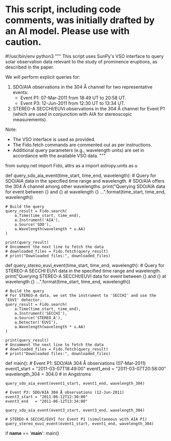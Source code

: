 # This script, including code comments, was initially drafted by an AI model. Please use with caution.

#!/usr/bin/env python3
"""
This script uses SunPy's VSO interface to query solar observation data relevant to the study 
of prominence eruptions, as described in the paper.

We will perform explicit queries for:
1. SDO/AIA observations in the 304 Å channel for two representative events:
   - Event P1: 07-Mar-2011 from 18:49 UT to 20:58 UT.
   - Event P3: 12-Jun-2011 from 12:30 UT to 13:34 UT.
2. STEREO-A SECCHI/EUVI observations in the 304 Å channel for Event P1 
   (which are used in conjunction with AIA for stereoscopic measurements).
   
Note:
- The VSO interface is used as provided.
- The Fido.fetch commands are commented out as per instructions.
- Additional query parameters (e.g., wavelength units) are set in accordance with the available VSO data.
"""

from sunpy.net import Fido, attrs as a
import astropy.units as u

def query_sdo_aia_event(time_start, time_end, wavelength):
    # Query for SDO/AIA data in the specified time range and wavelength.
    # SDO/AIA offers the 304 Å channel among other wavelengths.
    print("Querying SDO/AIA data for event between {} and {} at wavelength {} ...".format(time_start, time_end, wavelength))
    
    # Build the query
    query_result = Fido.search(
        a.Time(time_start, time_end),
        a.Instrument('AIA'),
        a.Source('SDO'),
        a.Wavelength(wavelength * u.AA)
    )
    
    print(query_result)
    # Uncomment the next line to fetch the data
    # downloaded_files = Fido.fetch(query_result)
    # print("Downloaded files:", downloaded_files)

def query_stereo_euvi_event(time_start, time_end, wavelength):
    # Query for STEREO-A SECCHI EUVI data in the specified time range and wavelength.
    print("Querying STEREO-A SECCHI/EUVI data for event between {} and {} at wavelength {} ...".format(time_start, time_end, wavelength))
    
    # Build the query
    # For STEREO-A data, we set the instrument to 'SECCHI' and use the 'EUVI' detector.
    query_result = Fido.search(
        a.Time(time_start, time_end),
        a.Instrument('SECCHI'),
        a.Source('STEREO_A'),
        a.Detector('EUVI'),
        a.Wavelength(wavelength * u.AA)
    )
    
    print(query_result)
    # Uncomment the next line to fetch the data
    # downloaded_files = Fido.fetch(query_result)
    # print("Downloaded files:", downloaded_files)

def main():
    # Event P1: SDO/AIA 304 Å observations (07-Mar-2011)
    event1_start = "2011-03-07T18:49:00"
    event1_end   = "2011-03-07T20:58:00"
    wavelength_304 = 304.0  # in Angstroms
    
    query_sdo_aia_event(event1_start, event1_end, wavelength_304)

    # Event P3: SDO/AIA 304 Å observations (12-Jun-2011)
    event3_start = "2011-06-12T12:30:00"
    event3_end   = "2011-06-12T13:34:00"
    
    query_sdo_aia_event(event3_start, event3_end, wavelength_304)
    
    # STEREO-A SECCHI/EUVI for Event P1 (simultaneous with AIA P1)
    query_stereo_euvi_event(event1_start, event1_end, wavelength_304)

if __name__ == '__main__':
    main()
